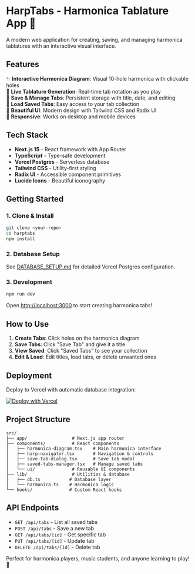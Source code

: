 # HarpTabs - Harmonica Tablature App 🎵

A modern web application for creating, saving, and managing harmonica tablatures with an interactive visual interface.

## Features

✨ **Interactive Harmonica Diagram**: Visual 10-hole harmonica with clickable holes  
📝 **Live Tablature Generation**: Real-time tab notation as you play  
💾 **Save & Manage Tabs**: Persistent storage with title, date, and editing  
🔄 **Load Saved Tabs**: Easy access to your tab collection  
🎨 **Beautiful UI**: Modern design with Tailwind CSS and Radix UI  
📱 **Responsive**: Works on desktop and mobile devices  

## Tech Stack

- **Next.js 15** - React framework with App Router
- **TypeScript** - Type-safe development
- **Vercel Postgres** - Serverless database
- **Tailwind CSS** - Utility-first styling
- **Radix UI** - Accessible component primitives
- **Lucide Icons** - Beautiful iconography

## Getting Started

### 1. Clone & Install

```bash
git clone <your-repo>
cd harptabs
npm install
```

### 2. Database Setup

See [DATABASE_SETUP.md](./DATABASE_SETUP.md) for detailed Vercel Postgres configuration.

### 3. Development

```bash
npm run dev
```

Open [http://localhost:3000](http://localhost:3000) to start creating harmonica tabs!

## How to Use

1. **Create Tabs**: Click holes on the harmonica diagram
2. **Save Tabs**: Click "Save Tab" and give it a title
3. **View Saved**: Click "Saved Tabs" to see your collection
4. **Edit & Load**: Edit titles, load tabs, or delete unwanted ones

## Deployment

Deploy to Vercel with automatic database integration:

[![Deploy with Vercel](https://vercel.com/button)](https://vercel.com/new/clone)

## Project Structure

```
src/
├── app/                 # Next.js app router
├── components/          # React components
│   ├── harmonica-diagram.tsx    # Main harmonica interface
│   ├── harp-navigator.tsx       # Navigation & controls
│   ├── save-tab-dialog.tsx      # Save tab modal
│   ├── saved-tabs-manager.tsx   # Manage saved tabs
│   └── ui/              # Reusable UI components
├── lib/                 # Utilities & database
│   ├── db.ts           # Database layer
│   └── harmonica.ts    # Harmonica logic
└── hooks/              # Custom React hooks
```

## API Endpoints

- `GET /api/tabs` - List all saved tabs
- `POST /api/tabs` - Save a new tab
- `GET /api/tabs/[id]` - Get specific tab
- `PUT /api/tabs/[id]` - Update tab
- `DELETE /api/tabs/[id]` - Delete tab

Perfect for harmonica players, music students, and anyone learning to play! 🎼
